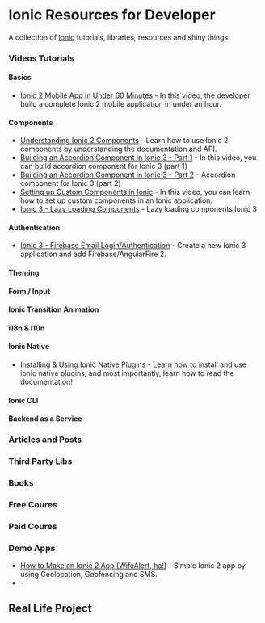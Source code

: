 # Ionic Resources for Developer
A collection of [Ionic](https://ionicframework.com) tutorials, libraries, resources and shiny things.

### Videos Tutorials

#### Basics
* [Ionic 2 Mobile App in Under 60 Minutes](https://www.youtube.com/watch?v=ilM8YorL_jI) - In this video, the developer build a complete Ionic 2 mobile application in under an hour.

#### Components
* [Understanding Ionic 2 Components](https://www.youtube.com/watch?v=zCkd9cTDdZA) - Learn how to use Ionic 2 components by understanding the documentation and API.
* [Building an Accordion Component in Ionic 3 - Part 1](https://www.youtube.com/watch?v=47DP2db-4k8) - In this video, you can build accordion component for Ionic 3 (part 1)
* [Building an Accordion Component in Ionic 3 - Part 2](https://www.youtube.com/watch?v=shAYWBZQDAk) -  Accordion component for Ionic 3 (part 2)
* [Setting up Custom Components in Ionic](https://www.youtube.com/watch?v=z3fuSMNQmY4) - In this video, you can learn how to set up custom components in an Ionic application.
* [Ionic 3 - Lazy Loading Components](https://www.youtube.com/watch?v=h4qrhJFeudA) - Lazy loading components Ionic 3

#### Authentication
* [Ionic 3 - Firebase Email Login/Authentication](https://www.youtube.com/watch?v=aNW444SpFNs) - Create a new Ionic 3 application and add Firebase/AngularFire 2.
#### Theming

#### Form / Input

#### Ionic Transition Animation

#### i18n & l10n

#### Ionic Native
* [Installing & Using Ionic Native Plugins](https://www.youtube.com/watch?v=Loz1yAkvLrY) - Learn how to install and use ionic native plugins, and most importantly, learn how to read the documentation!

#### Ionic CLI

#### Backend as a Service

### Articles and Posts

### Third Party Libs

### Books

### Free Coures

### Paid Coures

### Demo Apps
* [How to Make an Ionic 2 App (WifeAlert, ha!)](https://www.youtube.com/watch?v=X77SvygGTkU) - Simple Ionic 2 app by using Geolocation, Geofencing and SMS.
* []() - 

## Real Life Project


